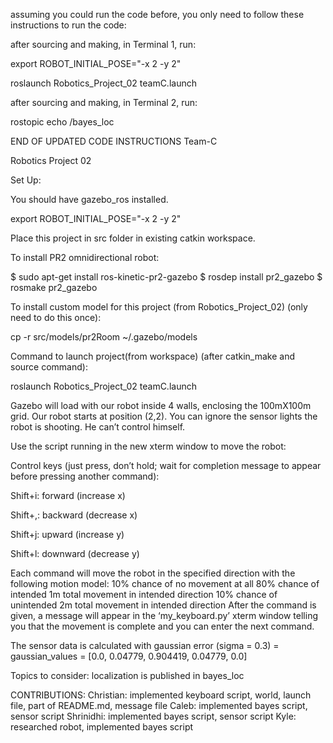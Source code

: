 assuming you could run the code before, you only need to follow these instructions to run the code:

after sourcing and making, in Terminal 1, run:

export ROBOT_INITIAL_POSE="-x 2 -y 2"

roslaunch Robotics_Project_02 teamC.launch

after sourcing and making, in Terminal 2, run:

rostopic echo /bayes_loc






END OF UPDATED CODE INSTRUCTIONS
Team-C

Robotics Project 02


Set Up:

You should have gazebo_ros installed.

export ROBOT_INITIAL_POSE="-x 2 -y 2"

Place this project in src folder in existing catkin workspace.

To install PR2 omnidirectional robot:

$ sudo apt-get install ros-kinetic-pr2-gazebo
$ rosdep install pr2_gazebo
$ rosmake pr2_gazebo

To install custom model for this project (from Robotics_Project_02) (only need to do this once):

cp -r src/models/pr2Room ~/.gazebo/models




Command to launch project(from workspace) (after catkin_make and source command):

roslaunch Robotics_Project_02 teamC.launch


Gazebo will load with our robot inside 4 walls, enclosing the 100mX100m grid. Our robot starts at position (2,2). You can ignore the sensor lights the robot is shooting. He can’t control himself.


Use the script running in the new xterm window to move the robot:

Control keys (just press, don’t hold; wait for completion message to appear before pressing another command):

Shift+i: forward (increase x)

Shift+,: backward (decrease x)

Shift+j: upward (increase y)

Shift+l: downward (decrease y)

Each command will move the robot in the specified direction with the following motion model:
10% chance of no movement at all
80% chance of intended 1m total movement in intended direction
10% chance of unintended 2m total movement in intended direction
After the command is given, a message will appear in the ‘my_keyboard.py’ xterm window telling you that the movement is complete and you can enter the next command.

The sensor data is calculated with gaussian error (sigma = 0.3) = gaussian_values = [0.0, 0.04779, 0.904419, 0.04779, 0.0]

Topics to consider: localization is published in bayes_loc

CONTRIBUTIONS:
Christian: implemented keyboard script, world, launch file, part of README.md, message file
Caleb: implemented bayes script, sensor script
Shrinidhi: implemented bayes script, sensor script
Kyle: researched robot, implemented bayes script
